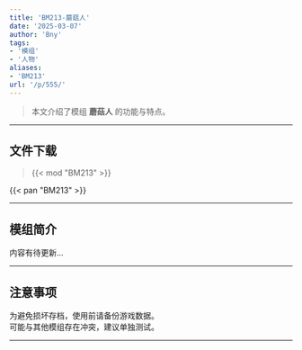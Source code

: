 ```yaml
---
title: 'BM213-蘑菇人'
date: '2025-03-07'
author: 'Bny'
tags:
- '模组'
- '人物'
aliases:
- 'BM213'
url: '/p/555/'
---
```


> 本文介绍了模组 **蘑菇人** 的功能与特点。

---

## 文件下载  

> {{< mod "BM213" >}}  

{{< pan "BM213" >}}  

---

## 模组简介

>  
内容有待更新...  

---

## 注意事项

>  
为避免损坏存档，使用前请备份游戏数据。  
可能与其他模组存在冲突，建议单独测试。  

---

